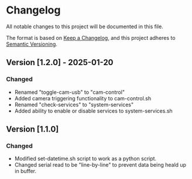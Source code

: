 # Changelog

All notable changes to this project will be documented in this file.

The format is based on [Keep a Changelog](https://keepachangelog.com/en/1.0.0/), and this project adheres to [Semantic Versioning](https://semver.org/spec/v2.0.0.html).

## Version [1.2.0] - 2025-01-20

### Changed
- Renamed "toggle-cam-usb" to "cam-control"
- Added camera triggering functionality to cam-control.sh
- Renamed "check-services" to "system-services"
- Added ability to enable or disable services to system-services.sh

## Version [1.1.0]

### Changed
- Modified set-datetime.sh script to work as a python script.
- Changed serial read to be "line-by-line" to prevent data being heald up in buffer.

